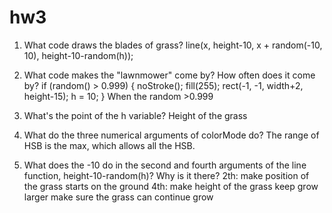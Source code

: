 # hw3
1.	What code draws the blades of grass?
line(x, height-10, x + random(-10, 10), height-10-random(h));
2.	What code makes the "lawnmower" come by? How often does it come by?
if (random() > 0.999) {
    noStroke();
    fill(255);
    rect(-1, -1, width+2, height-15);
    h = 10;
  }
When the random >0.999

3.	What's the point of the h variable?
Height of the grass
4.	What do the three numerical arguments of colorMode do?
The range of HSB is the max, which allows all the HSB.
5.	What does the -10 do in the second and fourth arguments of the line function, height-10-random(h)? Why is it there?
2th: make position of the grass starts on the ground
4th: make height of the grass keep grow larger
make sure the grass can continue grow
